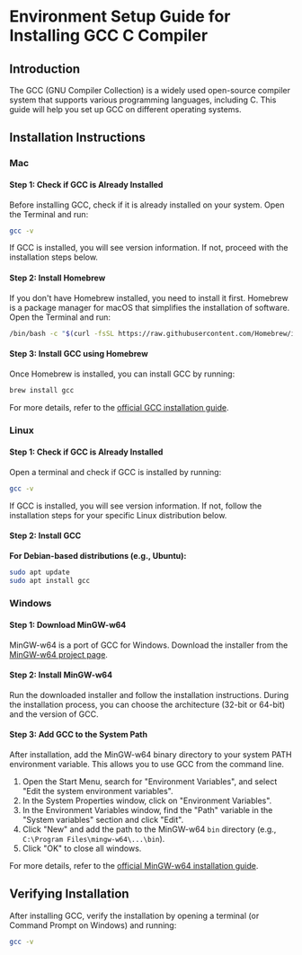 # Environment Setup Guide for Installing GCC C Compiler

## Introduction

The GCC (GNU Compiler Collection) is a widely used open-source compiler system that supports various programming languages, including C. This guide will help you set up GCC on different operating systems.

## Installation Instructions

### Mac

#### Step 1: Check if GCC is Already Installed

Before installing GCC, check if it is already installed on your system. Open the Terminal and run:

```bash
gcc -v
```

If GCC is installed, you will see version information. If not, proceed with the installation steps below.

#### Step 2: Install Homebrew

If you don't have Homebrew installed, you need to install it first. Homebrew is a package manager for macOS that simplifies the installation of software. Open the Terminal and run:

```bash
/bin/bash -c "$(curl -fsSL https://raw.githubusercontent.com/Homebrew/install/HEAD/install.sh)"
```

#### Step 3: Install GCC using Homebrew

Once Homebrew is installed, you can install GCC by running:

```bash
brew install gcc
```

For more details, refer to the [official GCC installation guide](https://gcc.gnu.org/install/).

### Linux

#### Step 1: Check if GCC is Already Installed

Open a terminal and check if GCC is installed by running:

```bash
gcc -v
```

If GCC is installed, you will see version information. If not, follow the installation steps for your specific Linux distribution below.

#### Step 2: Install GCC

**For Debian-based distributions (e.g., Ubuntu):**

```bash
sudo apt update
sudo apt install gcc
```

### Windows

#### Step 1: Download MinGW-w64

MinGW-w64 is a port of GCC for Windows. Download the installer from the [MinGW-w64 project page](https://www.mingw-w64.org/downloads/).

#### Step 2: Install MinGW-w64

Run the downloaded installer and follow the installation instructions. During the installation process, you can choose the architecture (32-bit or 64-bit) and the version of GCC.

#### Step 3: Add GCC to the System Path

After installation, add the MinGW-w64 binary directory to your system PATH environment variable. This allows you to use GCC from the command line.

1. Open the Start Menu, search for "Environment Variables", and select "Edit the system environment variables".
2. In the System Properties window, click on "Environment Variables".
3. In the Environment Variables window, find the "Path" variable in the "System variables" section and click "Edit".
4. Click "New" and add the path to the MinGW-w64 `bin` directory (e.g., `C:\Program Files\mingw-w64\...\bin`).
5. Click "OK" to close all windows.

For more details, refer to the [official MinGW-w64 installation guide](https://www.mingw-w64.org/downloads/).

## Verifying Installation

After installing GCC, verify the installation by opening a terminal (or Command Prompt on Windows) and running:

```bash
gcc -v
```
